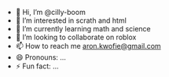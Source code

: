 - 👋 Hi, I’m @cilly-boom
- 👀 I’m interested in scrath and html
- 🌱 I’m currently learning math and science
- 💞️ I’m looking to collaborate on roblox 
- 📫 How to reach me aron.kwofie@gmail.com
- 😄 Pronouns: ...
- ⚡ Fun fact: ...

<!---
cilly-boom/cilly-boom is a ✨ special ✨ repository because its `README.md` (this file) appears on your GitHub profile.
You can click the Preview link to take a look at your changes.
--->
